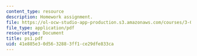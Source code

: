 ```yaml
---
content_type: resource
description: Homework assignment.
file: https://ol-ocw-studio-app-production.s3.amazonaws.com/courses/3-016-mathematics-for-materials-scientists-and-engineers-fall-2005/41e885e30d5632883ff1ce29dfe833ca_ps1.pdf
file_type: application/pdf
resourcetype: Document
title: ps1.pdf
uid: 41e885e3-0d56-3288-3ff1-ce29dfe833ca
---
```

